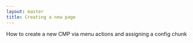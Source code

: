 ```yaml
---
layout: master
title: Creating a new page
---
```


How to create a new CMP via menu actions and assigning a config chunk